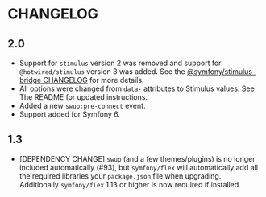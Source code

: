 # CHANGELOG

## 2.0

-   Support for `stimulus` version 2 was removed and support for `@hotwired/stimulus`
    version 3 was added. See the [@symfony/stimulus-bridge CHANGELOG](https://github.com/symfony/stimulus-bridge/blob/main/CHANGELOG.md#300)
    for more details.
-   All options were changed from `data-` attributes to Stimulus values. See
    The README for updated instructions.
-   Added a new `swup:pre-connect` event.
-   Support added for Symfony 6.

## 1.3

-   [DEPENDENCY CHANGE] `swup` (and a few themes/plugins) is no longer included
    automatically (#93), but `symfony/flex` will automatically add all the
    required libraries your `package.json` file when upgrading. Additionally
    `symfony/flex` 1.13 or higher is now required if installed.

